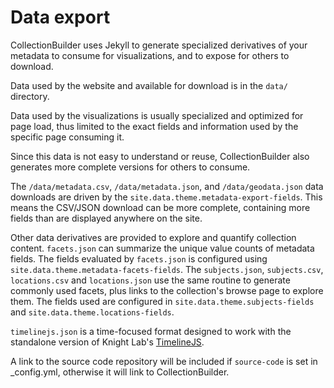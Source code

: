 # Data export

CollectionBuilder uses Jekyll to generate specialized derivatives of your metadata to consume for visualizations, and to expose for others to download.

Data used by the website and available for download is in the `data/` directory.

Data used by the visualizations is usually specialized and optimized for page load, thus limited to the exact fields and information used by the specific page consuming it.

Since this data is not easy to understand or reuse, CollectionBuilder also generates more complete versions for others to consume. 

The `/data/metadata.csv`, `/data/metadata.json`, and `/data/geodata.json` data downloads are driven by the `site.data.theme.metadata-export-fields`. 
This means the CSV/JSON download can be more complete, containing more fields than are displayed anywhere on the site.

Other data derivatives are provided to explore and quantify collection content.
`facets.json` can summarize the unique value counts of metadata fields. 
The fields evaluated by `facets.json` is configured using `site.data.theme.metadata-facets-fields`.
The `subjects.json`, `subjects.csv`, `locations.csv` and `locations.json` use the same routine to generate commonly used facets, plus links to the collection's browse page to explore them.
The fields used are configured in `site.data.theme.subjects-fields` and `site.data.theme.locations-fields`.

`timelinejs.json` is a time-focused format designed to work with the standalone version of Knight Lab's [TimelineJS](http://timeline.knightlab.com/).

A link to the source code repository will be included if `source-code` is set in _config.yml, otherwise it will link to CollectionBuilder.
